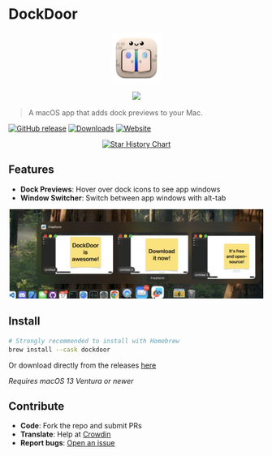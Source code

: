 # DockDoor

<p align="center">
  <img width="100" src="https://github.com/ejbills/DockDoor/raw/main/DockDoor/Assets.xcassets/AppIcon.appiconset/icon_256x256@2x.png">
</p>

<p align="center">
  <a href="https://www.buymeacoffee.com/keplercafe">
    <img src="https://img.shields.io/badge/Support%20Development-Buy%20me%20a%20coffee-yellow?style=for-the-badge&logo=buy-me-a-coffee&logoColor=black">
  </a>
</p>

> A macOS app that adds dock previews to your Mac.

[![GitHub release](https://img.shields.io/github/v/release/ejbills/DockDoor)](https://github.com/ejbills/DockDoor/releases/latest/download/DockDoor.dmg)
[![Downloads](https://img.shields.io/github/downloads/ejbills/DockDoor/total?label=Downloads)](https://github.com/ejbills/DockDoor/releases)
[![Website](https://img.shields.io/badge/Website-dockdoor.net-blue)](https://dockdoor.net)

<p align="center">
  <a href="https://star-history.com/#ejbills/DockDoor&Date">
    <img src="https://api.star-history.com/svg?repos=ejbills/DockDoor&type=Date" alt="Star History Chart" width="500">
  </a>
</p>

## Features

- **Dock Previews**: Hover over dock icons to see app windows
- **Window Switcher**: Switch between app windows with alt-tab

<p align="center">
  <img width="500" src="./resources/dockPeek1920.png">
</p>

## Install

```sh
# Strongly recommended to install with Homebrew
brew install --cask dockdoor
```

Or download directly from the releases [here](https://github.com/ejbills/DockDoor/releases/latest/download/DockDoor.dmg)

*Requires macOS 13 Ventura or newer*

## Contribute

- **Code**: Fork the repo and submit PRs
- **Translate**: Help at [Crowdin](https://crowdin.com/project/dockdoor)
- **Report bugs**: [Open an issue](https://github.com/ejbills/DockDoor/issues)
